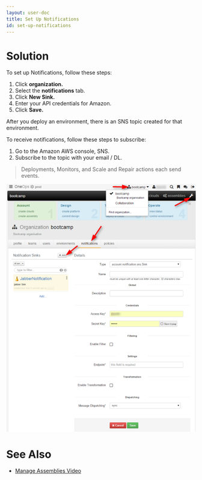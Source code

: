 ```yaml
---
layout: user-doc
title: Set Up Notifications
id: set-up-notifications
---
```


# Solution

To set up Notifications, follow these steps:


1. Click **organization.**
2. Select the **notifications** tab. 
3. Click **New Sink.**
4. Enter your API credentials for Amazon. 
5. Click **Save.**

After you deploy an environment, there is an SNS topic created for that environment. 

To receive notifications, follow these steps to subscribe:


1. Go to the Amazon AWS console, SNS.
2. Subscribe to the topic with your email / DL.

>Deployments, Monitors, and Scale and Repair actions each send events.

![SNS](/assets/docs/local/images/sns.png)

# See Also

* <a href="/user/design/manage-assemblies.html">Manage Assemblies Video</a>

